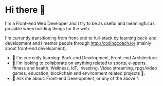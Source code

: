 # Hi there 👋

I'm a Front-end Web Developer and I try to be as useful and meaningful as possible when building things for the web.

I'm currently transitioning from front-end to full-stack by learning back-end
development and I mentor people through http://codingcoach.io/ (mainly about front-end development).

- 🌱 I'm currently learning: Back-end Development, Front-end Architecture.
- 👯 I'm looking to collaborate on anything related to sports, e-sports, fitness and health, Wellness, IoT, Investing, Video streaming, rpgs/video games, education, blockchain and environment related projects 🌳.
- 💬 Ask me about: Front-end Development, or any of the above ^.
